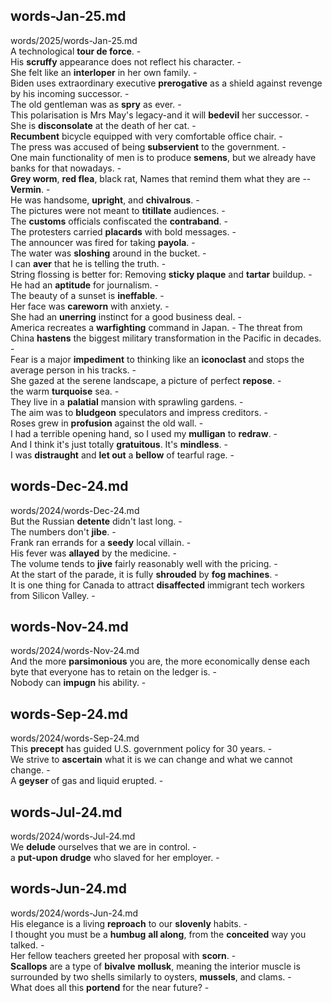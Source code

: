 ## words-Jan-25.md ##  
words/2025/words-Jan-25.md  
A technological **tour de force**. -  
His **scruffy** appearance does not reflect his character. -  
She felt like an **interloper** in her own family. -  
Biden uses extraordinary executive **prerogative** as a shield against revenge by his incoming successor. -  
The old gentleman was as **spry** as ever. -  
This polarisation is Mrs May's legacy-and it will **bedevil** her successor. -  
She is **disconsolate** at the death of her cat. -  
**Recumbent** bicycle equipped with very comfortable office chair. -  
The press was accused of being **subservient** to the government. -  
One main functionality of men is to produce **semens**, but we already have banks for that nowadays. -  
**Grey worm**, **red flea**, black rat, Names that remind them what they are -- **Vermin**. -  
He was handsome, **upright**, and **chivalrous**. -  
The pictures were not meant to **titillate** audiences. -  
The **customs** officials confiscated the **contraband**. -  
The protesters carried **placards** with bold messages. -  
The announcer was fired for taking **payola**. -  
The water was **sloshing** around in the bucket. -  
I can **aver** that he is telling the truth. -  
String flossing is better for: Removing **sticky plaque** and **tartar** buildup. -  
He had an **aptitude** for journalism. -  
The beauty of a sunset is **ineffable**. -  
Her face was **careworn** with anxiety. -  
She had an **unerring** instinct for a good business deal. -  
America recreates a **warfighting** command in Japan. -  The threat from China **hastens** the biggest military transformation in the Pacific in decades. -  
Fear is a major **impediment** to thinking like an **iconoclast** and stops the average person in his tracks. -  
She gazed at the serene landscape, a picture of perfect **repose**. -  
the warm **turquoise** sea. -  
They live in a **palatial** mansion with sprawling gardens. -  
The aim was to **bludgeon** speculators and impress creditors. -  
Roses grew in **profusion** against the old wall. -  
I had a terrible opening hand, so I used my **mulligan** to **redraw**. -  
And I think it's just totally **gratuitous**. It's **mindless**. -  
I was **distraught** and **let out** a **bellow** of tearful rage. -  

## words-Dec-24.md ##  
words/2024/words-Dec-24.md  
But the Russian **detente** didn't last long. -  
The numbers don't **jibe**. -  
Frank ran errands for a **seedy** local villain. -  
His fever was **allayed** by the medicine. -  
The volume tends to **jive** fairly reasonably well with the pricing. -  
At the start of the parade, it is fully **shrouded** by **fog machines**. -  
It is one thing for Canada to attract **disaffected** immigrant tech workers from Silicon Valley. -  

## words-Nov-24.md ##  
words/2024/words-Nov-24.md  
And the more **parsimonious** you are, the more economically dense each byte that everyone has to retain on the ledger is. -  
Nobody can **impugn** his ability. -  

## words-Sep-24.md ##  
words/2024/words-Sep-24.md  
This **precept** has guided U.S. government policy for 30 years. -  
We strive to **ascertain** what it is we can change and what we cannot change. -  
A **geyser** of gas and liquid erupted. -  

## words-Jul-24.md ##  
words/2024/words-Jul-24.md  
We **delude** ourselves that we are in control. -  
a **put-upon** **drudge** who slaved for her employer. -  

## words-Jun-24.md ##  
words/2024/words-Jun-24.md  
His elegance is a living **reproach** to our **slovenly** habits. -  
I thought you must be a **humbug** **all along**, from the **conceited** way you talked. -  
Her fellow teachers greeted her proposal with **scorn**. -  
**Scallops** are a type of **bivalve** **mollusk**, meaning the interior muscle is surrounded by two shells similarly to oysters, **mussels**, and clams. -  
What does all this **portend** for the near future?  -  
